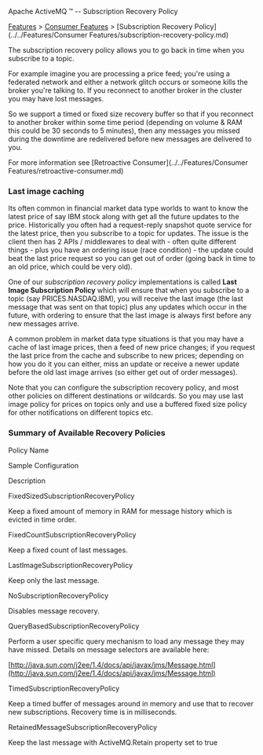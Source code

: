 Apache ActiveMQ ™ -- Subscription Recovery Policy 

[Features](../../features.md) > [Consumer Features](../../Features/consumer-features.md) > [Subscription Recovery Policy](../../Features/Consumer Features/subscription-recovery-policy.md)


The subscription recovery policy allows you to go back in time when you subscribe to a topic.

For example imagine you are processing a price feed; you're using a federated network and either a network glitch occurs or someone kills the broker you're talking to. If you reconnect to another broker in the cluster you may have lost messages.

So we support a timed or fixed size recovery buffer so that if you reconnect to another broker within some time period (depending on volume & RAM this could be 30 seconds to 5 minutes), then any messages you missed during the downtime are redelivered before new messages are delivered to you.

For more information see [Retroactive Consumer](../../Features/Consumer Features/retroactive-consumer.md)

### Last image caching

Its often common in financial market data type worlds to want to know the latest price of say IBM stock along with get all the future updates to the price. Historically you often had a request-reply snapshot quote service for the latest price, then you subscribe to a topic for updates. The issue is the client then has 2 APIs / middlewares to deal with - often quite different things - plus you have an ordering issue (race condition) - the update could beat the last price request so you can get out of order (going back in time to an old price, which could be very old).

One of our _subscription recovery policy_ implementations is called **Last Image Subscription Policy** which will ensure that when you subscribe to a topic (say PRICES.NASDAQ.IBM), you will receive the last image (the last message that was sent on that topic) plus any updates which occur in the future, with ordering to ensure that the last image is always first before any new messages arrive.

A common problem in market data type situations is that you may have a cache of last image prices, then a feed of new price changes; if you request the last price from the cache and subscribe to new prices; depending on how you do it you can either, miss an update or receive a newer update before the old last image arrives (so either get out of order messages).

Note that you can configure the subscription recovery policy, and most other policies on different destinations or wildcards. So you may use last image policy for prices on topics only and use a buffered fixed size policy for other notifications on different topics etc.

### Summary of Available Recovery Policies

Policy Name

Sample Configuration

Description

FixedSizedSubscriptionRecoveryPolicy

<fixedSizedSubscriptionRecoveryPolicy maximumSize="1024"/>

Keep a fixed amount of memory in RAM for message history which is evicted in time order.

FixedCountSubscriptionRecoveryPolicy

<fixedCountSubscriptionRecoveryPolicy maximumSize="100"/>

Keep a fixed count of last messages.

LastImageSubscriptionRecoveryPolicy

<lastImageSubscriptionRecoveryPolicy/>

Keep only the last message.

NoSubscriptionRecoveryPolicy

<noSubscriptionRecoveryPolicy/>

Disables message recovery.

QueryBasedSubscriptionRecoveryPolicy

<queryBasedSubscriptionRecoveryPolicy query="JMSType = 'car' AND color = 'blue'"/>

Perform a user specific query mechanism to load any message they may have missed. Details on message selectors are available here:

[http://java.sun.com/j2ee/1.4/docs/api/javax/jms/Message.html](http://java.sun.com/j2ee/1.4/docs/api/javax/jms/Message.html)

TimedSubscriptionRecoveryPolicy

<timedSubscriptionRecoveryPolicy recoverDuration="60000" />

Keep a timed buffer of messages around in memory and use that to recover new subscriptions. Recovery time is in milliseconds.

RetainedMessageSubscriptionRecoveryPolicy

<retainedMessageSubscriptionRecoveryPolicy/>

Keep the last message with ActiveMQ.Retain property set to true


